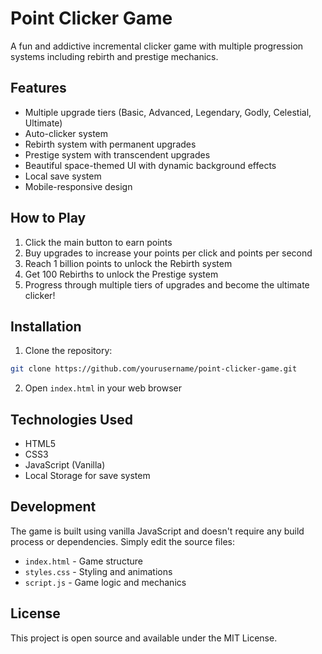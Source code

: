 # Point Clicker Game

A fun and addictive incremental clicker game with multiple progression systems including rebirth and prestige mechanics.

## Features

- Multiple upgrade tiers (Basic, Advanced, Legendary, Godly, Celestial, Ultimate)
- Auto-clicker system
- Rebirth system with permanent upgrades
- Prestige system with transcendent upgrades
- Beautiful space-themed UI with dynamic background effects
- Local save system
- Mobile-responsive design

## How to Play

1. Click the main button to earn points
2. Buy upgrades to increase your points per click and points per second
3. Reach 1 billion points to unlock the Rebirth system
4. Get 100 Rebirths to unlock the Prestige system
5. Progress through multiple tiers of upgrades and become the ultimate clicker!

## Installation

1. Clone the repository:
```bash
git clone https://github.com/yourusername/point-clicker-game.git
```

2. Open `index.html` in your web browser

## Technologies Used

- HTML5
- CSS3
- JavaScript (Vanilla)
- Local Storage for save system

## Development

The game is built using vanilla JavaScript and doesn't require any build process or dependencies. Simply edit the source files:

- `index.html` - Game structure
- `styles.css` - Styling and animations
- `script.js` - Game logic and mechanics

## License

This project is open source and available under the MIT License. 
